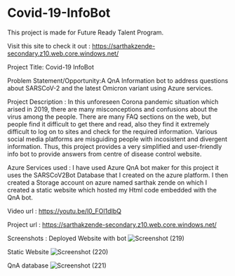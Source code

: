 # Covid-19-InfoBot
This project is made for Future Ready Talent Program.

Visit this site to check it out : https://sarthakzende-secondary.z10.web.core.windows.net/

Project Title: Covid-19 InfoBot

Problem Statement/Opportunity:A QnA Information bot to address questions about SARSCoV-2 and the latest Omicron variant using Azure services.

Project Description : In this unforeseen Corona pandemic situation which arised in 2019, there are many misconceptions and confusions about the virus among the people. There are many FAQ sections on the web, but people find it difficult to get there and read, also they find it extremely difficult to log on to sites and check for the required information. Various social media platforms are misguiding people with incosistent and divergent information. Thus, this project provides a very simplified and user-friendly info bot to provide answers from centre of disease control website. 

Azure Services used : I have used Azure QnA bot maker for this project it uses the SARSCoV2Bot Database that I created on the azure platform. I then created a Storage account on azure named sarthak zende on which I created a static website which hosted my Html code embedded with the QnA bot. 

Video url : https://youtu.be/l0_FOl1dIbQ

Project url : https://sarthakzende-secondary.z10.web.core.windows.net/

Screenshots : 
Deployed Website with bot
![Screenshot (219)](https://user-images.githubusercontent.com/74917835/150590249-dea38d02-013d-4aaa-8cfe-13b9cdadb9ab.png)

Static Website
![Screenshot (220)](https://user-images.githubusercontent.com/74917835/150590437-1d45b3bc-6d5a-47e5-853d-c8f3f8b4b24f.png)

QnA database
![Screenshot (221)](https://user-images.githubusercontent.com/74917835/150590636-ab6cee7b-9151-4dab-ac1a-e2166defb607.png)





